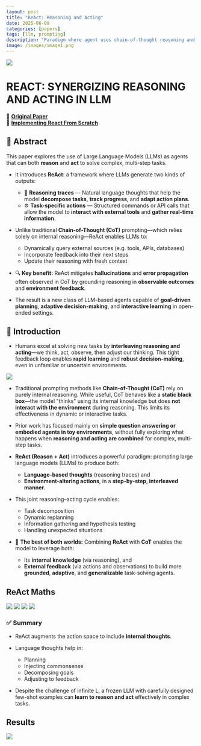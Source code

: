 ```yaml
---
layout: post
title: "ReAct: Reasoning and Acting"
date: 2025-06-09
categories: [papers]
tags: [llm, prompting]
description: "Paradigm where agent uses chain-of-thought reasoning and tool-using actions in aggregation."
image: /images/image1.png
---
```


<img src="{{ '/poster/react.png' | relative_url }}">



# REACT: SYNERGIZING REASONING AND ACTING IN LLM

🔗 [**Original Paper**](https://arxiv.org/pdf/2210.03629)  <br>
📝 [**Implementing React From Scratch**](https://github.com/gaurav98094/AI_Agents/blob/main/Part%204/01-ReActFromScratch.ipynb)



## 📝 Abstract

This paper explores the use of Large Language Models (LLMs) as agents that can both **reason** and **act** to solve complex, multi-step tasks.

* It introduces **ReAct**: a framework where LLMs generate two kinds of outputs:

  * 🧠 **Reasoning traces** — Natural language thoughts that help the model **decompose tasks**, **track progress**, and **adapt action plans**.
  * ⚙️ **Task-specific actions** — Structured commands or API calls that allow the model to **interact with external tools** and **gather real-time information**.

* Unlike traditional **Chain-of-Thought (CoT)** prompting—which relies solely on internal reasoning—ReAct enables LLMs to:

  * Dynamically query external sources (e.g. tools, APIs, databases)
  * Incorporate feedback into their next steps
  * Update their reasoning with fresh context

* 🔍 **Key benefit:**
  ReAct mitigates **hallucinations** and **error propagation** often observed in CoT by grounding reasoning in **observable outcomes** and **environment feedback**.

* The result is a new class of LLM-based agents capable of **goal-driven planning**, **adaptive decision-making**, and **interactive learning** in open-ended settings.


## 🧠 Introduction

* Humans excel at solving new tasks by **interleaving reasoning and acting**—we think, act, observe, then adjust our thinking. This tight feedback loop enables **rapid learning** and **robust decision-making**, even in unfamiliar or uncertain environments.

<img src="{{ '/images/react2.png' | relative_url }}">

* Traditional prompting methods like **Chain-of-Thought (CoT)** rely on purely internal reasoning. While useful, CoT behaves like a **static black box**—the model "thinks" using its internal knowledge but does **not interact with the environment** during reasoning. This limits its effectiveness in dynamic or interactive tasks.

* Prior work has focused mainly on **simple question answering or embodied agents in toy environments**, without fully exploring what happens when **reasoning and acting are combined** for complex, multi-step tasks.

* **ReAct (Reason + Act)** introduces a powerful paradigm: prompting large language models (LLMs) to produce both:

  * **Language-based thoughts** (reasoning traces) and
  * **Environment-altering actions**,
    in a **step-by-step, interleaved manner**.

* This joint reasoning–acting cycle enables:

  * Task decomposition
  * Dynamic replanning
  * Information gathering and hypothesis testing
  * Handling unexpected situations

* 🧩 **The best of both worlds:** Combining **ReAct** with **CoT** enables the model to leverage both:

  * Its **internal knowledge** (via reasoning), and
  * **External feedback** (via actions and observations)
    to build more **grounded**, **adaptive**, and **generalizable** task-solving agents.

## ReAct Maths

<img src="{{ '/images/react3.png' | relative_url }}">
<img src="{{ '/images/react4.png' | relative_url }}">
<img src="{{ '/images/react5.png' | relative_url }}">
<img src="{{ '/images/react6.png' | relative_url }}">


### ✅ Summary

* ReAct augments the action space to include **internal thoughts**.
* Language thoughts help in:

  * Planning
  * Injecting commonsense
  * Decomposing goals
  * Adjusting to feedback
* Despite the challenge of infinite L, a frozen LLM with carefully designed few-shot examples can **learn to reason and act** effectively in complex tasks.


## Results
<img src="{{ '/images/react7.png' | relative_url }}">
